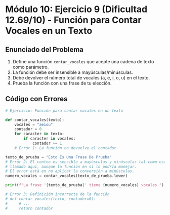 # Módulo 10: Ejercicio 9 (Dificultad 12.69/10) - Función para Contar Vocales en un Texto

## Enunciado del Problema

1.  Define una función `contar_vocales` que acepte una cadena de texto como parámetro.
2.  La función debe ser insensible a mayúsculas/minúsculas.
3.  Debe devolver el número total de vocales (a, e, i, o, u) en el texto.
4.  Prueba la función con una frase de tu elección.

## Código con Errores

```python
# Ejercicio: Función para contar vocales en un texto

def contar_vocales(texto):
    vocales = "aeiou"
    contador = 0
    for caracter in texto:
        if caracter in vocales:
            contador += 1
    # Error 1: La función no devuelve el contador.

texto_de_prueba = "Esto Es Una Frase De Prueba"
# Error 2: El conteo es sensible a mayúsculas y minúsculas tal como está
# llamado aquí, aunque la función en sí lo podría manejar.
# El error está en no aplicar la conversión a minúsculas.
numero_vocales = contar_vocales(texto_de_prueba.lower)

print(f"La frase '{texto_de_prueba}' tiene {numero_vocales} vocales.")

# Error 3: Definición incorrecta de la función
# def contar_vocales(texto, contador=0):
#     # ...
#     return contador
```
